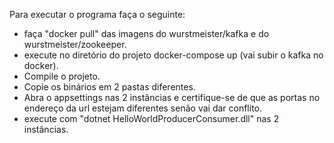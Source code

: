 ﻿Para executar o programa faça o seguinte:
- faça "docker pull" das imagens do wurstmeister/kafka e do wurstmeister/zookeeper.
- execute no diretório do projeto docker-compose up (vai subir o kafka no docker).
- Compile o projeto.
- Copie os binários em 2 pastas diferentes.
- Abra o appsettings nas 2 instâncias e certifique-se de que as portas no endereço da url estejam diferentes senão vai dar conflito.
- execute com "dotnet HelloWorldProducerConsumer.dll" nas 2 instâncias.